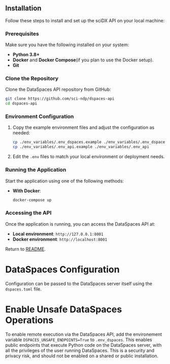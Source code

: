 ## Installation

Follow these steps to install and set up the sciDX API on your local machine:

### Prerequisites

Make sure you have the following installed on your system:

- **Python 3.8+**
- **Docker** and **Docker Compose**(if you plan to use the Docker setup). 
- **Git**

### Clone the Repository

Clone the DataSpaces API repository from GitHub:

```bash
git clone https://github.com/sci-ndp/dspaces-api
cd dspaces-api
```

### Environment Configuration

1. Copy the example environment files and adjust the configuration as needed:

   ```bash
   cp ./env_variables/.env_dspaces.example ./env_variables/.env_dspaces
   cp ./env_variables/.env_api.example ./env_variables/.env_api
   ```

2. Edit the `.env` files to match your local environment or deployment needs.

### Running the Application

Start the application using one of the following methods:

- **With Docker**:

  ```bash
  docker-compose up
  ```

### Accessing the API

Once the application is running, you can access the DataSpaces API at:

- **Local environment**: `http://127.0.0.1:8001`
- **Docker environment**: `http://localhost:8001`

Return to [README](../README.md).

# DataSpaces Configuration
Configuration can be passed to the DataSpaces server itself using the `dspaces.toml` file.

# Enable Unsafe DataSpaces Operations
To enable remote execution via the DataSpaces API, add the environement variable `DSPACES_UNSAFE_ENDPOINTS=True` to `.env_dspaces`. This enables public endpoints that execute Python code on the DataSpaces server, with all the privileges of the user running DataSpaces. This is a security and privacy risk, and should not be enabled on a shared or public installation.